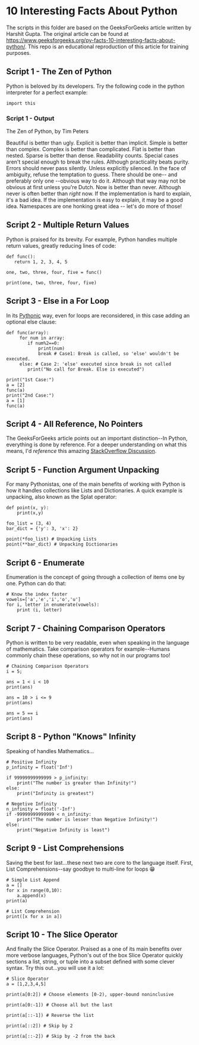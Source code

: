 # 10 Interesting Facts About Python
The scripts in this folder are based on the GeeksForGeeks article written by Harshit Gupta. The original article can be found at https://www.geeksforgeeks.org/py-facts-10-interesting-facts-about-python/. This repo is an educational reproduction of this article for training purposes.

## Script 1 - The Zen of Python
Python is beloved by its developers. Try the following code in the python interpreter for a perfect example:
```
import this
```
### Script 1 - Output
The Zen of Python, by Tim Peters

Beautiful is better than ugly.
Explicit is better than implicit.
Simple is better than complex.
Complex is better than complicated.
Flat is better than nested.
Sparse is better than dense.
Readability counts.
Special cases aren't special enough to break the rules.
Although practicality beats purity.
Errors should never pass silently.
Unless explicitly silenced.
In the face of ambiguity, refuse the temptation to guess.
There should be one-- and preferably only one --obvious way to do it.
Although that way may not be obvious at first unless you're Dutch.
Now is better than never.
Although never is often better than *right* now.
If the implementation is hard to explain, it's a bad idea.
If the implementation is easy to explain, it may be a good idea.
Namespaces are one honking great idea -- let's do more of those!

## Script 2 - Multiple Return Values
Python is praised for its brevity. For example, Python handles multiple return values, greatly reducing lines of code:
```
def func(): 
   return 1, 2, 3, 4, 5
  
one, two, three, four, five = func() 
  
print(one, two, three, four, five)
```

## Script 3 - Else in a For Loop
In its [Pythonic](https://stackoverflow.com/questions/25011078/what-does-pythonic-mean) way, even for loops are reconsidered, in this case adding an optional else clause:
```
def func(array): 
     for num in array: 
        if num%2==0: 
            print(num) 
            break # Case1: Break is called, so 'else' wouldn't be executed. 
     else: # Case 2: 'else' executed since break is not called 
        print("No call for Break. Else is executed")  
  
print("1st Case:") 
a = [2] 
func(a) 
print("2nd Case:") 
a = [1] 
func(a)
```

## Script 4 - All Reference, No Pointers
The GeeksForGeeks article points out an important distinction--In Python, everything is done by reference. For a deeper understanding on what this means, I'd *reference* this amazing [StackOverflow Discussion](https://stackoverflow.com/questions/373419/whats-the-difference-between-passing-by-reference-vs-passing-by-value).

## Script 5 - Function Argument Unpacking
For many Pythonistas, one of the main benefits of working with Python is how it handles collections like Lists and Dictionaries. A quick example is unpacking, also known as the Splat operator:
```
def point(x, y): 
    print(x,y) 
  
foo_list = (3, 4) 
bar_dict = {'y': 3, 'x': 2} 
  
point(*foo_list) # Unpacking Lists 
point(**bar_dict) # Unpacking Dictionaries 
```

## Script 6 - Enumerate
Enumeration is the concept of going through a collection of items one by one. Python can do that:
```
# Know the index faster 
vowels=['a','e','i','o','u'] 
for i, letter in enumerate(vowels): 
    print (i, letter) 
```

## Script 7 - Chaining Comparison Operators
Python is written to be very readable, even when speaking in the language of mathematics. Take comparison operators for example--Humans commonly chain these operations, so why not in our programs too!
```
# Chaining Comparison Operators 
i = 5; 
  
ans = 1 < i < 10
print(ans) 
  
ans = 10 > i <= 9
print(ans) 
  
ans = 5 == i 
print(ans) 
```

## Script 8 - Python "Knows" Infinity
Speaking of handles Mathematics...
```
# Positive Infinity 
p_infinity = float('Inf') 
  
if 99999999999999 > p_infinity: 
    print("The number is greater than Infinity!") 
else: 
    print("Infinity is greatest") 
  
# Negetive Infinity 
n_infinity = float('-Inf') 
if -99999999999999 < n_infinity: 
    print("The number is lesser than Negative Infinity!") 
else: 
    print("Negative Infinity is least") 
```

## Script 9 - List Comprehensions
Saving the best for last...these next two are core to the language itself. First, List Comprehensions--say goodbye to multi-line for loops :grin:
```
# Simple List Append 
a = [] 
for x in range(0,10): 
    a.append(x) 
print(a) 
  
# List Comprehension 
print([x for x in a]) 
```

## Script 10 - The Slice Operator
And finally the Slice Operator. Praised as a one of its main benefits over more verbose languages, Python's out of the box Slice Operator quickly sections a list, string, or tuple into a subset defined with some clever syntax. Try this out...you will use it a lot:
```
# Slice Operator 
a = [1,2,3,4,5] 
  
print(a[0:2]) # Choose elements [0-2), upper-bound noninclusive 
  
print(a[0:-1]) # Choose all but the last 
  
print(a[::-1]) # Reverse the list 
  
print(a[::2]) # Skip by 2 
  
print(a[::-2]) # Skip by -2 from the back 
```